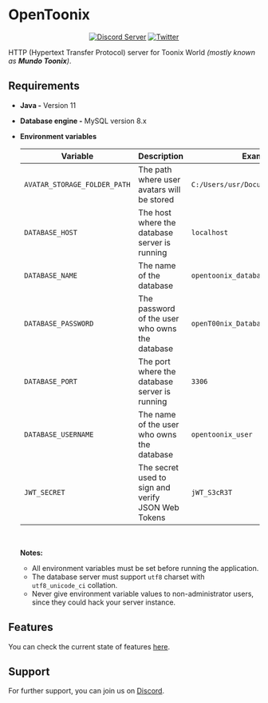 # OpenToonix

<div align="center">

[![Discord Server](https://img.shields.io/badge/Discord-5865F2?style=for-the-badge&logo=discord&logoColor=white)](https://discord.gg/8ZWkyXnv4h)
[![Twitter](https://img.shields.io/badge/Twitter-1DA1F2?style=for-the-badge&logo=twitter&logoColor=white)](https://twitter.com/OpenToonix)

</div>

HTTP (Hypertext Transfer Protocol) server for Toonix World _(mostly known as **Mundo Toonix**)_.

## Requirements

- **Java -** Version 11
- **Database engine -** MySQL version 8.x
- **Environment variables**

    | Variable                     | Description                                        | Example                             |
    | ---------------------------- | -------------------------------------------------- | ----------------------------------- |
    | `AVATAR_STORAGE_FOLDER_PATH` | The path where user avatars will be stored         | `C:/Users/usr/Documents/OpenToonix` |
    | `DATABASE_HOST`              | The host where the database server is running      | `localhost`                         |
    | `DATABASE_NAME`              | The name of the database                           | `opentoonix_database`               |
    | `DATABASE_PASSWORD`          | The password of the user who owns the database     | `openT00nix_Database_paSsW0rd`      |
    | `DATABASE_PORT`              | The port where the database server is running      | `3306`                              |
    | `DATABASE_USERNAME`          | The name of the user who owns the database         | `opentoonix_user`                   |
    | `JWT_SECRET`                 | The secret used to sign and verify JSON Web Tokens | `jWT_S3cR3T`                        |

    <br>

    **Notes:**
    - All environment variables must be set before running the application.
    - The database server must support `utf8` charset with `utf8_unicode_ci` collation.
    - Never give environment variable values to non-administrator users, since they could hack your server instance.

## Features

You can check the current state of features [here](https://github.com/OpenToonix/OpenToonix-HTTP-Server/wiki/Features).

## Support

For further support, you can join us on [Discord](https://discord.gg/8ZWkyXnv4h).

